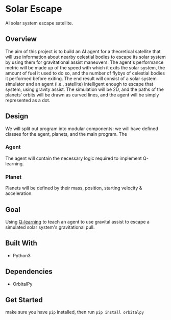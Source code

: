 # Solar Escape
AI solar system escape satellite. 

## Overview
The aim of this project is to build an AI agent for a theoretical satellite that will use information about nearby celestial bodies to escape its solar system by using them for gravitational assist maneuvers.
The agent's performance metric will be made up of the speed with which it exits the solar system, the amount of fuel it used to do so, and the number of flybys of celestial bodies it performed before exiting.
The end result will consist of a solar system simulator and an agent (i.e., satellite) intelligent enough to escape that system, using gravity assist.
The simulation will be 2D, and the paths of the planets' orbits will be drawn as curved lines, and the agent will be simply represented as a dot.

## Design
We will split out program into modular components: we will have defined classes for the agent, planets, and the main program. The 
### Agent
The agent will contain the necessary logic required to implement Q-learning. 
### Planet
Planets will be defined by their mass, position, starting velocity & acceleration. 

## Goal
Using [Q-learning](https://en.wikipedia.org/wiki/Q-learning) to teach an agent to use gravital assist to escape a simulated solar system's gravitational pull.


## Built With
* Python3

## Dependencies
* OrbitalPy

## Get Started
make sure you have ``pip`` installed, then run 
``pip install orbitalpy``

